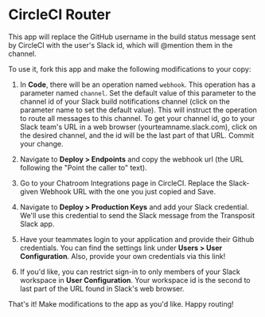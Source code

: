 # CircleCI Router

This app will replace the GitHub username in the build status message sent by CircleCI with the user's Slack id, which will @mention them in the channel.

To use it, fork this app and make the following modifications to your copy: 

1) In **Code**, there will be an operation named `webhook`. This operation has a parameter named `channel`. Set the default value of this parameter to the channel id of your Slack build notifications channel (click on the parameter name to set the default value). This will instruct the operation to route all messages to this channel. To get your channel id, go to your Slack team's URL in a web browser (yourteamname.slack.com), click on the desired channel, and the id will be the last part of that URL. Commit your change. 

2) Navigate to **Deploy > Endpoints** and copy the webhook url (the URL following the "Point the caller to" text). 

3) Go to your Chatroom Integrations page in CircleCI. Replace the Slack-given Webhook URL with the one you just copied and Save.

4) Navigate to **Deploy > Production Keys** and add your Slack credential. We'll use this credential to send the Slack message from the Transposit Slack app.

5) Have your teammates login to your application and provide their Github credentials. You can find the settings link under **Users > User Configuration**. Also, provide your own credentials via this link!

6) If you'd like, you can restrict sign-in to only members of your Slack workspace in **User Configuration**. Your workspace id is the second to last part of the URL found in Slack's web browser.

That's it! Make modifications to the app as you'd like. Happy routing!






